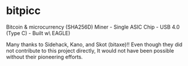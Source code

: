 # bitpicc
Bitcoin & microcurrency (SHA256D) Miner - Single ASIC Chip - USB 4.0 (Type C) - Built w\ EAGLE)

Many thanks to Sidehack, Kano, and Skot (bitaxe)!!
Even though they did not contribute to this project directly, It would not have been possible without their pioneering efforts.
